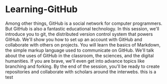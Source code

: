 Learning-GitHub
===============

Among other things, GitHub is a social network for computer programmers. But GitHub is also a fantastic educational technology. In this session, we'll introduce you to git, the distributed version control system that powers GitHub. We'll show you how to set up an account with GitHub and collaborate with others on projects. You will learn the basics of Markdown, the simple markup language used to communicate on GitHub. We'll talk about the uses of GitHub in the classroom, the sciences, and the digital humanities. If you are brave, we'll even get into advance topics like branching and forking. By the end of the session, you'll be ready to create repositories and collaborate with scholars around the interwebs.
this is a test 